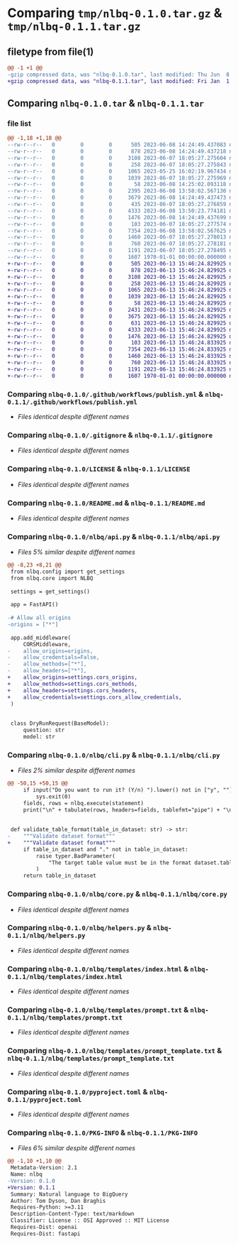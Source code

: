 # Comparing `tmp/nlbq-0.1.0.tar.gz` & `tmp/nlbq-0.1.1.tar.gz`

## filetype from file(1)

```diff
@@ -1 +1 @@
-gzip compressed data, was "nlbq-0.1.0.tar", last modified: Thu Jun  8 14:26:08 2023, max compression
+gzip compressed data, was "nlbq-0.1.1.tar", last modified: Fri Jan  1 00:00:00 2016, max compression
```

## Comparing `nlbq-0.1.0.tar` & `nlbq-0.1.1.tar`

### file list

```diff
@@ -1,18 +1,18 @@
--rw-r--r--   0        0        0      505 2023-06-08 14:24:49.437083 nlbq-0.1.0/.github/workflows/ci.yml
--rw-r--r--   0        0        0      878 2023-06-08 14:24:49.437218 nlbq-0.1.0/.github/workflows/publish.yml
--rw-r--r--   0        0        0     3108 2023-06-07 18:05:27.275604 nlbq-0.1.0/.gitignore
--rw-r--r--   0        0        0      258 2023-06-07 18:05:27.275843 nlbq-0.1.0/.pre-commit-config.yaml
--rw-r--r--   0        0        0     1065 2023-05-25 16:02:19.967434 nlbq-0.1.0/LICENSE
--rw-r--r--   0        0        0     1039 2023-06-07 18:05:27.275969 nlbq-0.1.0/README.md
--rw-r--r--   0        0        0       58 2023-06-08 14:25:02.093118 nlbq-0.1.0/nlbq/__init__.py
--rw-r--r--   0        0        0     2395 2023-06-08 13:58:02.567130 nlbq-0.1.0/nlbq/api.py
--rw-r--r--   0        0        0     3679 2023-06-08 14:24:49.437473 nlbq-0.1.0/nlbq/cli.py
--rw-r--r--   0        0        0      435 2023-06-07 18:05:27.276859 nlbq-0.1.0/nlbq/config.py
--rw-r--r--   0        0        0     4333 2023-06-08 13:50:23.774181 nlbq-0.1.0/nlbq/core.py
--rw-r--r--   0        0        0     1476 2023-06-08 14:24:49.437699 nlbq-0.1.0/nlbq/helpers.py
--rw-r--r--   0        0        0      103 2023-06-07 18:05:27.277574 nlbq-0.1.0/nlbq/templates/Dockerfile
--rw-r--r--   0        0        0     7354 2023-06-08 13:58:02.567625 nlbq-0.1.0/nlbq/templates/index.html
--rw-r--r--   0        0        0     1460 2023-06-07 18:05:27.278013 nlbq-0.1.0/nlbq/templates/prompt.txt
--rw-r--r--   0        0        0      760 2023-06-07 18:05:27.278181 nlbq-0.1.0/nlbq/templates/prompt_template.txt
--rw-r--r--   0        0        0     1191 2023-06-07 18:05:27.278495 nlbq-0.1.0/pyproject.toml
--rw-r--r--   0        0        0     1607 1970-01-01 00:00:00.000000 nlbq-0.1.0/PKG-INFO
+-rw-r--r--   0        0        0      505 2023-06-13 15:46:24.829925 nlbq-0.1.1/.github/workflows/ci.yml
+-rw-r--r--   0        0        0      878 2023-06-13 15:46:24.829925 nlbq-0.1.1/.github/workflows/publish.yml
+-rw-r--r--   0        0        0     3108 2023-06-13 15:46:24.829925 nlbq-0.1.1/.gitignore
+-rw-r--r--   0        0        0      258 2023-06-13 15:46:24.829925 nlbq-0.1.1/.pre-commit-config.yaml
+-rw-r--r--   0        0        0     1065 2023-06-13 15:46:24.829925 nlbq-0.1.1/LICENSE
+-rw-r--r--   0        0        0     1039 2023-06-13 15:46:24.829925 nlbq-0.1.1/README.md
+-rw-r--r--   0        0        0       58 2023-06-13 15:46:24.829925 nlbq-0.1.1/nlbq/__init__.py
+-rw-r--r--   0        0        0     2431 2023-06-13 15:46:24.829925 nlbq-0.1.1/nlbq/api.py
+-rw-r--r--   0        0        0     3675 2023-06-13 15:46:24.829925 nlbq-0.1.1/nlbq/cli.py
+-rw-r--r--   0        0        0      631 2023-06-13 15:46:24.829925 nlbq-0.1.1/nlbq/config.py
+-rw-r--r--   0        0        0     4333 2023-06-13 15:46:24.829925 nlbq-0.1.1/nlbq/core.py
+-rw-r--r--   0        0        0     1476 2023-06-13 15:46:24.829925 nlbq-0.1.1/nlbq/helpers.py
+-rw-r--r--   0        0        0      103 2023-06-13 15:46:24.833925 nlbq-0.1.1/nlbq/templates/Dockerfile
+-rw-r--r--   0        0        0     7354 2023-06-13 15:46:24.833925 nlbq-0.1.1/nlbq/templates/index.html
+-rw-r--r--   0        0        0     1460 2023-06-13 15:46:24.833925 nlbq-0.1.1/nlbq/templates/prompt.txt
+-rw-r--r--   0        0        0      760 2023-06-13 15:46:24.833925 nlbq-0.1.1/nlbq/templates/prompt_template.txt
+-rw-r--r--   0        0        0     1191 2023-06-13 15:46:24.833925 nlbq-0.1.1/pyproject.toml
+-rw-r--r--   0        0        0     1607 1970-01-01 00:00:00.000000 nlbq-0.1.1/PKG-INFO
```

### Comparing `nlbq-0.1.0/.github/workflows/publish.yml` & `nlbq-0.1.1/.github/workflows/publish.yml`

 * *Files identical despite different names*

### Comparing `nlbq-0.1.0/.gitignore` & `nlbq-0.1.1/.gitignore`

 * *Files identical despite different names*

### Comparing `nlbq-0.1.0/LICENSE` & `nlbq-0.1.1/LICENSE`

 * *Files identical despite different names*

### Comparing `nlbq-0.1.0/README.md` & `nlbq-0.1.1/README.md`

 * *Files identical despite different names*

### Comparing `nlbq-0.1.0/nlbq/api.py` & `nlbq-0.1.1/nlbq/api.py`

 * *Files 5% similar despite different names*

```diff
@@ -8,23 +8,21 @@
 from nlbq.config import get_settings
 from nlbq.core import NLBQ
 
 settings = get_settings()
 
 app = FastAPI()
 
-# Allow all origins
-origins = ["*"]
 
 app.add_middleware(
     CORSMiddleware,
-    allow_origins=origins,
-    allow_credentials=False,
-    allow_methods=["*"],
-    allow_headers=["*"],
+    allow_origins=settings.cors_origins,
+    allow_methods=settings.cors_methods,
+    allow_headers=settings.cors_headers,
+    allow_credentials=settings.cors_allow_credentials,
 )
 
 
 class DryRunRequest(BaseModel):
     question: str
     model: str
```

### Comparing `nlbq-0.1.0/nlbq/cli.py` & `nlbq-0.1.1/nlbq/cli.py`

 * *Files 2% similar despite different names*

```diff
@@ -50,15 +50,15 @@
     if input("Do you want to run it? (Y/n) ").lower() not in ["y", ""]:
         sys.exit(0)
     fields, rows = nlbq.execute(statement)
     print("\n" + tabulate(rows, headers=fields, tablefmt="pipe") + "\n")
 
 
 def validate_table_format(table_in_dataset: str) -> str:
-    """Validate dataset format"""    
+    """Validate dataset format"""
     if table_in_dataset and "." not in table_in_dataset:
         raise typer.BadParameter(
             "The target table value must be in the format dataset.table_id"
         )
     return table_in_dataset
```

### Comparing `nlbq-0.1.0/nlbq/core.py` & `nlbq-0.1.1/nlbq/core.py`

 * *Files identical despite different names*

### Comparing `nlbq-0.1.0/nlbq/helpers.py` & `nlbq-0.1.1/nlbq/helpers.py`

 * *Files identical despite different names*

### Comparing `nlbq-0.1.0/nlbq/templates/index.html` & `nlbq-0.1.1/nlbq/templates/index.html`

 * *Files identical despite different names*

### Comparing `nlbq-0.1.0/nlbq/templates/prompt.txt` & `nlbq-0.1.1/nlbq/templates/prompt.txt`

 * *Files identical despite different names*

### Comparing `nlbq-0.1.0/nlbq/templates/prompt_template.txt` & `nlbq-0.1.1/nlbq/templates/prompt_template.txt`

 * *Files identical despite different names*

### Comparing `nlbq-0.1.0/pyproject.toml` & `nlbq-0.1.1/pyproject.toml`

 * *Files identical despite different names*

### Comparing `nlbq-0.1.0/PKG-INFO` & `nlbq-0.1.1/PKG-INFO`

 * *Files 6% similar despite different names*

```diff
@@ -1,10 +1,10 @@
 Metadata-Version: 2.1
 Name: nlbq
-Version: 0.1.0
+Version: 0.1.1
 Summary: Natural language to BigQuery
 Author: Tom Dyson, Dan Braghis
 Requires-Python: >=3.11
 Description-Content-Type: text/markdown
 Classifier: License :: OSI Approved :: MIT License
 Requires-Dist: openai
 Requires-Dist: fastapi
```

